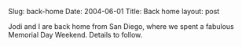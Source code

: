 Slug: back-home
Date: 2004-06-01
Title: Back home
layout: post

Jodi and I are back home from San Diego, where we spent a fabulous Memorial Day Weekend. Details to follow.
